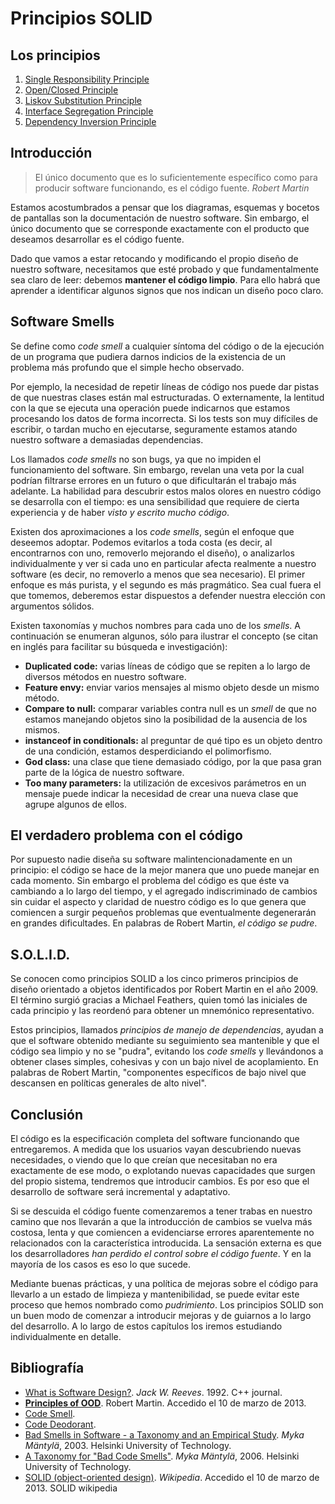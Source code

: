 # Principios SOLID

## Los principios
1. [Single Responsibility Principle](01_srp.md)
2. [Open/Closed Principle](02_ocp.md)
3. [Liskov Substitution Principle](03_lsp.md)
4. [Interface Segregation Principle](04_isp.md)
5. [Dependency Inversion Principle](05_dip.md)

## Introducción
> El único documento que es lo suficientemente específico como para producir software funcionando, es el código fuente.
> *Robert Martin*

Estamos acostumbrados a pensar que los diagramas, esquemas y bocetos de pantallas son la documentación de nuestro software. Sin embargo, el único documento que se corresponde exactamente con el producto que deseamos desarrollar es el código fuente.

Dado que vamos a estar retocando y modificando el propio diseño de nuestro software, necesitamos que esté probado y que fundamentalmente sea claro de leer: debemos **mantener el código limpio**. Para ello habrá que aprender a identificar algunos signos que nos indican un diseño poco claro.

## Software Smells
Se define como *code smell* a cualquier síntoma del código o de la ejecución de un programa que pudiera darnos indicios de la existencia de un problema más profundo que el simple hecho observado.

Por ejemplo, la necesidad de repetir líneas de código nos puede dar pistas de que nuestras clases están mal estructuradas. O externamente, la lentitud con la que se ejecuta una operación puede indicarnos que estamos procesando los datos de forma incorrecta. Si los tests son muy difíciles de escribir, o tardan mucho en ejecutarse, seguramente estamos atando nuestro software a demasiadas dependencias.

Los llamados *code smells* no son bugs, ya que no impiden el funcionamiento del software. Sin embargo, revelan una veta por la cual podrían filtrarse errores en un futuro o que dificultarán el trabajo más adelante. La habilidad para descubrir estos malos olores en nuestro código se desarrolla con el tiempo: es una sensibilidad que requiere de cierta experiencia y de haber *visto y escrito mucho código*.

Existen dos aproximaciones a los *code smells*, según el enfoque que deseemos adoptar. Podemos evitarlos a toda costa (es decir, al encontrarnos con uno, removerlo mejorando el diseño), o analizarlos individualmente y ver si cada uno en particular afecta realmente a nuestro software (es decir, no removerlo a menos que sea necesario). El primer enfoque es más purista, y el segundo es más pragmático. Sea cual fuera el que tomemos, deberemos estar dispuestos a defender nuestra elección con argumentos sólidos.

Existen taxonomías y muchos nombres para cada uno de los *smells*. A continuación se enumeran algunos, sólo para ilustrar el concepto (se citan en inglés para facilitar su búsqueda e investigación):

* **Duplicated code:** varias líneas de código que se repiten a lo largo de diversos métodos en nuestro software.
* **Feature envy:** enviar varios mensajes al mismo objeto desde un mismo método.
* **Compare to null:** comparar variables contra null es un *smell* de que no estamos manejando objetos sino la posibilidad de la ausencia de los mismos.
* **instanceof in conditionals:** al preguntar de qué tipo es un objeto dentro de una condición, estamos desperdiciando el polimorfismo.
* **God class:** una clase que tiene demasiado código, por la que pasa gran parte de la lógica de nuestro software.
* **Too many parameters:** la utilización de excesivos parámetros en un mensaje puede indicar la necesidad de crear una nueva clase que agrupe algunos de ellos.

## El verdadero problema con el código
Por supuesto nadie diseña su software malintencionadamente en un principio: el código se hace de la mejor manera que uno puede manejar en cada momento. Sin embargo el problema del código es que éste va cambiando a lo largo del tiempo, y el agregado indiscriminado de cambios sin cuidar el aspecto y claridad de nuestro código es lo que genera que comiencen a surgir pequeños problemas que eventualmente degenerarán en grandes dificultades. En palabras de Robert Martin, *el código se pudre*.

## S.O.L.I.D.
Se conocen como principios SOLID a los cinco primeros principios de diseño orientado a objetos identificados por Robert Martin en el año 2009. El término surgió gracias a Michael Feathers, quien tomó las iniciales de cada principio y las reordenó para obtener un mnemónico representativo.

Estos principios, llamados *principios de manejo de dependencias*, ayudan a que el software obtenido mediante su seguimiento sea mantenible y que el código sea limpio y no se "pudra", evitando los *code smells* y llevándonos a obtener clases simples, cohesivas y con un bajo nivel de acoplamiento. En palabras de Robert Martin, "componentes específicos de bajo nivel que descansen en políticas generales de alto nivel".

## Conclusión
El código es la especificación completa del software funcionando que entregaremos. A medida que los usuarios vayan descubriendo nuevas necesidades, o viendo que lo que creían que necesitaban no era exactamente de ese modo, o explotando nuevas capacidades que surgen del propio sistema, tendremos que introducir cambios. Es por eso que el desarrollo de software será incremental y adaptativo.

Si se descuida el código fuente comenzaremos a tener trabas en nuestro camino que nos llevarán a que la introducción de cambios se vuelva más costosa, lenta y que comiencen a evidenciarse errores aparentemente no relacionados con la característica introducida. La sensación externa es que los desarrolladores *han perdido el control sobre el código fuente*. Y en la mayoría de los casos es eso lo que sucede.

Mediante buenas prácticas, y una política de mejoras sobre el código para llevarlo a un estado de limpieza y mantenibilidad, se puede evitar este proceso que hemos nombrado como *pudrimiento*. Los principios SOLID son un buen modo de comenzar a introducir mejoras y de guiarnos a lo largo del desarrollo. A lo largo de estos capítulos los iremos estudiando individualmente en detalle.

## Bibliografía
* [What is Software Design?](http://user.it.uu.se/~carle/softcraft/notes/Reeve_SourceCodeIsTheDesign.pdf). *Jack W. Reeves*. 1992. C++ journal.
* [**Principles of OOD**](http://butunclebob.com/ArticleS.UncleBob.PrinciplesOfOod). Robert Martin. Accedido el 10 de marzo de 2013.
* [Code Smell](http://c2.com/cgi/wiki?CodeSmell).
* [Code Deodorant](http://c2.com/cgi/wiki?CodeDeodorant).
* [Bad Smells in Software - a Taxonomy and an Empirical Study](http://www.soberit.hut.fi/mmantyla/mmantyla_thesis_final_print2.pdf). *Myka Mäntylä*, 2003. Helsinki University of Technology.
* [A Taxonomy for "Bad Code Smells"](http://www.soberit.hut.fi/mmantyla/badcodesmellstaxonomy.htm). *Myka Mäntylä*, 2006. Helsinki University of Technology.
* [SOLID (object-oriented design)](http://en.wikipedia.org/wiki/SOLID_%28object-oriented_design%29). *Wikipedia*. Accedido el 10 de marzo de 2013.
SOLID wikipedia